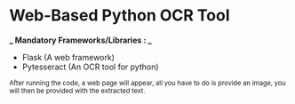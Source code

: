 # Web-Based Python OCR Tool

**_ Mandatory Frameworks/Libraries : _**
<sub>
  - Flask (A web framework)
  - Pytesseract  (An OCR tool for python)
<sub>
   
 After running the code, a web page will appear, all you have to do is provide an image, you will then be provided with the extracted text.
